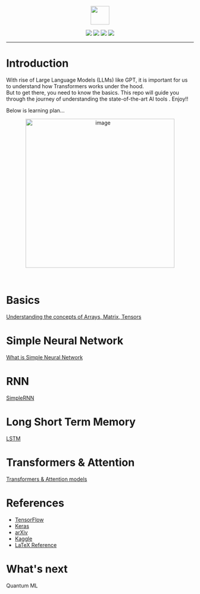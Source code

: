 
<p align="center"> 
<img width="50" height="50" src="https://github.com/rvbug/NLP/assets/10928536/f2ef3faf-9463-4a75-b308-777f9eec44b0">
</p>


<p align="center"> 
 
  <img src="https://img.shields.io/badge/-Python-000?&logo=Python">
  <img src="https://img.shields.io/badge/Keras-%23D00000.svg?style=for-plastic&logo=Keras&logoColor=white">
<img src="https://img.shields.io/badge/TensorFlow-%23FF6F00.svg?style=for-plastic&logo=TensorFlow&logoColor=white">
<img src="https://img.shields.io/badge/Kaggle-035a7d?style=for-plastic&logo=kaggle&logoColor=white">
</p>

---

# Introduction

With rise of Large Language Models (LLMs) like GPT, it is important for us to understand how Transformers works under the hood.   
But to get there, you need to know the basics. This repo will guide you through the journey of understanding the state-of-the-art AI tools . Enjoy!!


Below is learning plan...

<p align="center"> 
<img width="400" height="400" alt="image" src="https://github.com/rvbug/NLP/assets/10928536/bd65c176-1499-4f5c-b3b4-61abe060a11b">
</p>


<br>



# Basics

[Understanding the concepts of Arrays, Matrix, Tensors](https://github.com/rvbug/NLP/tree/main/basics#understanding-arrays-matrix-tensors)


# Simple Neural Network
[What is Simple Neural Network](https://github.com/rvbug/NLP/tree/main/simpleNN#simple-neural-network)

# RNN
[SimpleRNN](https://github.com/rvbug/NLP/tree/main/simpleRNN#simple-rnn)

# Long Short Term Memory
[LSTM](https://github.com/rvbug/NLP/tree/main/lstm)

# Transformers & Attention
[Transformers & Attention models ](https://github.com/rvbug/NLP/tree/main/transformers)

# References
  - [TensorFlow](https://www.tensorflow.org/)
  - [Keras](https://keras.io/api/layers/)
  - [arXiv](https://arxiv.org/)  
  - [Kaggle](https://kaggle.com)
  - [LaTeX Reference](https://www.latex4technics.com/?note=GW021J)


# What's next
 Quantum ML
